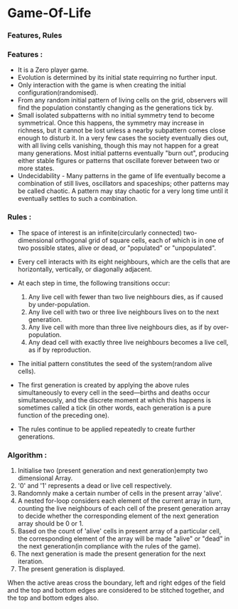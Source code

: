 # Game-Of-Life

### Features, Rules

### Features :

* It is a Zero player game.
* Evolution is determined by its initial state requirring no further input.
* Only interaction with the game is when creating the initial configuration(randomised).
* From any random initial pattern of living cells on the grid, observers will find the population constantly changing as the   generations tick by.
* Small isolated subpatterns with no initial symmetry tend to become symmetrical. Once this happens, the symmetry may          increase in richness, but it cannot be lost unless a nearby subpattern comes close enough to disturb it. In a very few       cases the society eventually dies out, with all living cells vanishing, though this may not happen for a great many          generations. Most initial patterns eventually "burn out", producing either stable figures or patterns that oscillate         forever between two or more states.
* Undecidability - Many patterns in the game of life eventually become a combination of still lives, oscillators and           spaceships; other patterns may be called chaotic. A pattern may stay chaotic for a very long time until it eventually        settles to such a combination.

### Rules :

- The space of interest is an infinite(circularly connected) two-dimensional orthogonal grid of square cells, each of which is   in one of two possible states, alive or dead, or "populated" or "unpopulated".

- Every cell interacts with its eight neighbours, which are the cells that are horizontally, vertically, or diagonally         adjacent.

- At each step in time, the following transitions occur:
    1. Any live cell with fewer than two live neighbours dies, as if caused by under-population.
    2. Any live cell with two or three live neighbours lives on to the next generation.
    3. Any live cell with more than three live neighbours dies, as if by over-population.
    4. Any dead cell with exactly three live neighbours becomes a live cell, as if by reproduction.

- The initial pattern constitutes the seed of the system(random alive cells).

- The first generation is created by applying the above rules simultaneously to every cell in the seed—births and deaths       occur simultaneously, and the discrete moment at which this happens is sometimes called a tick (in other words, each         generation is a pure function of the preceding one).

- The rules continue to be applied repeatedly to create further generations.

### Algorithm :

1. Initialise two (present generation and next generation)empty two dimensional Array.
2. '0' and '1' represents a dead or live cell respectively.
3. Randomnly make a certain number of cells in the present array 'alive'.
4. A nested for-loop considers each element of the current array in turn, counting the live neighbours of each cell of the      present generation array to decide whether the corresponding element of the next generation array should be 0 or 1.
5. Based on the count of 'alive' cells in present array of a particular cell, the corresponding element of the array will be    made "alive" or "dead" in the next generation(in compliance with the rules of the game).
6. The next generation is made the present generation for the next iteration.
7. The present generation is displayed.

  When the active areas cross the boundary, left and right edges of the field and the top and bottom edges are considered to be stitched together, and the top and bottom edges also.



